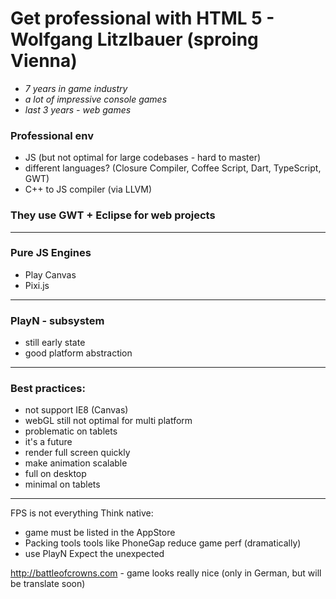 Get professional with HTML 5 - Wolfgang Litzlbauer (sproing Vienna)
===================================================================

- *7 years in game industry*
- *a lot of impressive console games*
- *last 3 years - web games*

### Professional env
- JS (but not optimal for large codebases - hard to master)
- different languages? (Closure Compiler, Coffee Script, Dart, TypeScript, GWT)
- C++ to JS compiler (via LLVM)

### They use GWT + Eclipse for web projects

---
### Pure JS Engines
- Play Canvas
- Pixi.js

---
### PlayN - subsystem
- still early state
- good platform abstraction

---
### Best practices:
- not support IE8 (Canvas)
- webGL still not optimal for multi platform
- problematic on tablets
- it's a future
 - render full screen quickly
 - make animation scalable
- full on desktop 
- minimal on tablets

---
FPS is not everything
Think native:
- game must be listed in the AppStore
- Packing tools tools like PhoneGap reduce game perf (dramatically)
- use PlayN
Expect the unexpected

http://battleofcrowns.com - game looks really nice (only in German, but will be translate soon)

